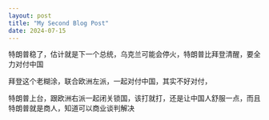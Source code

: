 ```yaml
---
layout: post
title: "My Second Blog Post"
date: 2024-07-15
---
```

特朗普稳了，估计就是下一个总统，乌克兰可能会停火，特朗普比拜登清醒，要全力对付中国

拜登这个老糊涂，联合欧洲左派，一起对付中国，其实不好对付，

特朗普上台，跟欧洲右派一起闭关锁国，该打就打，还是让中国人舒服一点，而且特朗普就是商人，知道可以商业谈判解决

